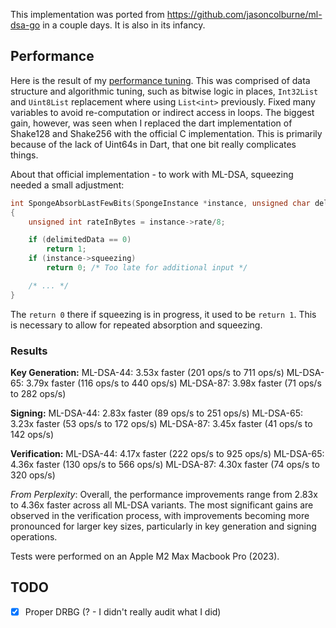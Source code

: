 This implementation was ported from https://github.com/jasoncolburne/ml-dsa-go in a couple days. It is also in its infancy.

## Performance

Here is the result of my [performance tuning](https://github.com/jasoncolburne/ml-dsa-dart/pull/4).
This was comprised of data structure and algorithmic tuning, such as bitwise logic in places,
`Int32List` and `Uint8List` replacement where using `List<int>` previously. Fixed many variables
to avoid re-computation or indirect access in loops. The biggest gain, however, was seen when I
replaced the dart implementation of Shake128 and Shake256 with the official C implementation. This
is primarily because of the lack of Uint64s in Dart, that one bit really complicates things.

About that official implementation - to work with ML-DSA, squeezing needed a small adjustment:

```C
int SpongeAbsorbLastFewBits(SpongeInstance *instance, unsigned char delimitedData)
{
    unsigned int rateInBytes = instance->rate/8;

    if (delimitedData == 0)
        return 1;
    if (instance->squeezing)
        return 0; /* Too late for additional input */

    /* ... */
}
```

The `return 0` there if squeezing is in progress, it used to be `return 1`. This is necessary to
allow for repeated absorption and squeezing.

### Results

**Key Generation:**
ML-DSA-44: 3.53x faster (201 ops/s to 711 ops/s)
ML-DSA-65: 3.79x faster (116 ops/s to 440 ops/s)
ML-DSA-87: 3.98x faster (71 ops/s to 282 ops/s)

**Signing:**
ML-DSA-44: 2.83x faster (89 ops/s to 251 ops/s)
ML-DSA-65: 3.23x faster (53 ops/s to 172 ops/s)
ML-DSA-87: 3.45x faster (41 ops/s to 142 ops/s)

**Verification:**
ML-DSA-44: 4.17x faster (222 ops/s to 925 ops/s)
ML-DSA-65: 4.36x faster (130 ops/s to 566 ops/s)
ML-DSA-87: 4.30x faster (74 ops/s to 320 ops/s)

_From Perplexity_: Overall, the performance improvements range from 2.83x to 4.36x faster across all ML-DSA variants. The most significant gains are observed in the verification process, with improvements becoming more pronounced for larger key sizes, particularly in key generation and signing operations.

Tests were performed on an Apple M2 Max Macbook Pro (2023).

## TODO

- [x] Proper DRBG (? - I didn't really audit what I did)
